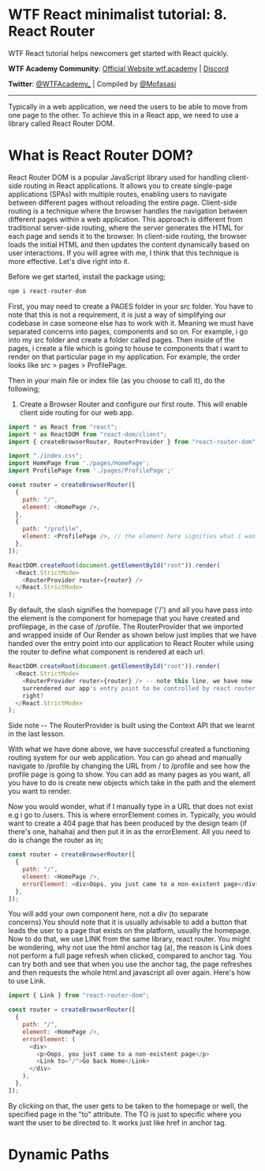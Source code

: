 # WTF React minimalist tutorial: 8. React Router

WTF React tutorial helps newcomers get started with React quickly.

**WTF Academy Community**: [Official Website wtf.academy](https://wtf.academy) | [Discord](https://discord.gg/5akcruXrsk)

**Twitter**: [@WTFAcademy\_](https://twitter.com/WTFAcademy_) | Compiled by [@Mofasasi](https://twitter.com/mofasasi)

---

Typically in a web application, we need the users to be able to move from one page to the other. To achieve this in a React app, we need to use a library called React Router DOM.

# What is React Router DOM?

React Router DOM is a popular JavaScript library used for handling client-side routing in React applications. It allows you to create single-page applications (SPAs) with multiple routes, enabling users to navigate between different pages without reloading the entire page. Client-side routing is a technique where the browser handles the navigation between different pages within a web application. This approach is different from traditional server-side routing, where the server generates the HTML for each page and sends it to the browser. In client-side routing, the browser loads the initial HTML and then updates the content dynamically based on user interactions. If you will agree with me, I think that this technique is more effective. Let's dive right into it.

Before we get started, install the package using;

```javascript
npm i react-router-dom
```

First, you may need to create a PAGES folder in your src folder. You have to note that this is not a requirement, it is just a way of simplifying our codebase in case someone else has to work with it. Meaning we must have separated concerns into pages, components and so on.
For example, i go into my src folder and create a folder called pages. Then inside of the pages, i create a file which is going to house te components that i want to render on that particular page in my application.
For example, the order looks like src > pages > ProfilePage.

Then in your main file or index file (as you choose to call it), do the following;

1. Create a Browser Router and configure our first route. This will enable client side routing for our web app.

```javascript
import * as React from "react";
import * as ReactDOM from "react-dom/client";
import { createBrowserRouter, RouterProvider } from "react-router-dom";

import "./index.css";
import HomePage from './pages/HomePage';
import ProfilePage from './pages/ProfilePage';'

const router = createBrowserRouter([
  {
    path: "/",
    element: <HomePage />,
  },
  {
    path: "/profile",
    element: <ProfilePage />, // the element here signifies what i wan to be displayed on the page, this is where the profile Page that we created comes in, right?
  },
]);

ReactDOM.createRoot(document.getElementById("root")).render(
  <React.StrictMode>
    <RouterProvider router={router} />
  </React.StrictMode>
);
```

By default, the slash signifies the homepage ('/') and all you have pass into the element is the component for homepage that you have created and profilepage, in the case of /profile.
The RouterProvider that we imported and wrapped inside of Our Render as shown below just implies that we have handed over the entry point into our application to React Router while using the router to define what component is rendered at each url.

```javascript
ReactDOM.createRoot(document.getElementById("root")).render(
  <React.StrictMode>
    <RouterProvider router={router} /> -- note this line, we have now
    surrendered our app's entry point to be controlled by react router DOM. cool
    right?
  </React.StrictMode>
);
```

Side note -- The RouterProvider is built using the Context API that we learnt in the last lesson.

With what we have done above, we have successful created a functioning routing system for our web application. You can go ahead and manually navigate to /profile by changing the URL from / to /profile and see how the profile page is going to show. You can add as many pages as you want, all you have to do is create new objects which take in the path and the element you want to render.

Now you would wonder, what if I manually type in a URL that does not exist e.g i go to /users. This is where errorElement comes in. Typically, you would want to create a 404 page that has been produced by the design team (if there's one, hahaha) and then put it in as the errorElement. All you need to do is change the router as in;

```javascript
const router = createBrowserRouter([
  {
    path: "/",
    element: <HomePage />,
    errorElement: <div>Oops, you just came to a non-existent page</div>,
  },
]);
```

You will add your own component here, not a div (to separate concerns).You should note that it is usually advisable to add a button that leads the user to a page that exists on the platform, usually the homepage. Now to do that, we use LINK from the same library, react router.
You might be wondering, why not use the html anchor tag (a), the reason is Link does not perform a full page refresh when clicked, compared to anchor tag. You can try both and see that when you use the anchor tag, the page refreshes and then requests the whole html and javascript all over again. Here's how to use Link.

```javascript
import { Link } from "react-router-dom";

const router = createBrowserRouter([
  {
    path: "/",
    element: <HomePage />,
    errorElement: (
      <div>
        <p>Oops, you just came to a non-existent page</p>
        <Link to="/">Go back Home</Link>
      </div>
    ),
  },
]);
```

By clicking on that, the user gets to be taken to the homepage or well, the specified page in the "to" attribute. The TO is just to specific where you want the user to be directed to. It works just like href in anchor tag.


# Dynamic Paths
